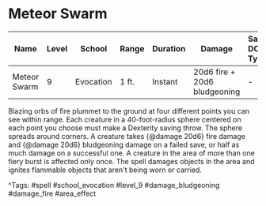 # Meteor Swarm

| Name | Level | School | Range | Duration | Damage | Save DC & Type |
|------|-------|--------|-------|----------|--------|----------------|
| Meteor Swarm | 9 | Evocation | 1 ft. | Instant | 20d6 fire + 20d6 bludgeoning | - |

Blazing orbs of fire plummet to the ground at four different points you can see within range. Each creature in a 40-foot-radius sphere centered on each point you choose must make a Dexterity saving throw. The sphere spreads around corners. A creature takes {@damage 20d6} fire damage and {@damage 20d6} bludgeoning damage on a failed save, or half as much damage on a successful one. A creature in the area of more than one fiery burst is affected only once. The spell damages objects in the area and ignites flammable objects that aren't being worn or carried.

^Tags: #spell #school_evocation #level_9 #damage_bludgeoning #damage_fire #area_effect